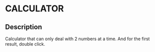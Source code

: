 # CALCULATOR

## Description

Calculator that can only deal with 2 numbers at a time.
And for the first result, double click.